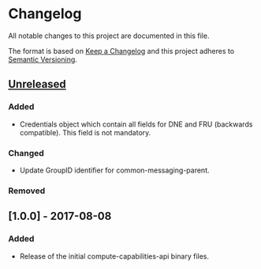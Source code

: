 # Changelog
All notable changes to this project are documented in this file.
 
The format is based on [Keep a Changelog](http://keepachangelog.com/)
and this project adheres to [Semantic Versioning](http://semver.org/).

## [Unreleased]
 
### Added
 - Credentials object which contain all fields for DNE and FRU (backwards compatible). This field is not mandatory.
### Changed
 - Update GroupID identifier for common-messaging-parent.
### Removed
 
## [1.0.0] - 2017-08-08
### Added
 - Release of the initial compute-capabilities-api binary files.

[Unreleased]: https://github.com/dellemc-symphony/compute-capabilities-api/compare/1.0.0...HEAD
